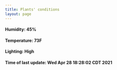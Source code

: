 ```yaml
---
title: Plants' conditions
layout: page
---
```



#### Humidity: 45%
#### Temperature: 73F
#### Lighting: High
#### Time of last update: Wed Apr 28 18:28:02 CDT 2021
